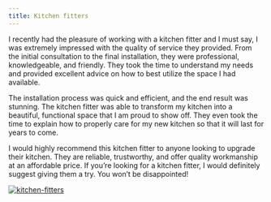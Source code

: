 ```yaml
---
title: Kitchen fitters
---
```


I recently had the pleasure of working with a kitchen fitter and I must say, I was extremely impressed with the quality of service they provided. From the initial consultation to the final installation, they were professional, knowledgeable, and friendly. They took the time to understand my needs and provided excellent advice on how to best utilize the space I had available.

The installation process was quick and efficient, and the end result was stunning. The kitchen fitter was able to transform my kitchen into a beautiful, functional space that I am proud to show off. They even took the time to explain how to properly care for my new kitchen so that it will last for years to come.

I would highly recommend this kitchen fitter to anyone looking to upgrade their kitchen. They are reliable, trustworthy, and offer quality workmanship at an affordable price. If you’re looking for a kitchen fitter, I would definitely suggest giving them a try. You won’t be disappointed!

[![kitchen-fitters](<https://dabuttonfactory.com/button.png?t=CHECK+SERVICE&f=Noto+Sans-Bold&ts=26&tc=fff&hp=45&vp=20&c=11&bgt=unicolored&bgc=4bd42f>)](<https://londonexpertfinder.com/link>)